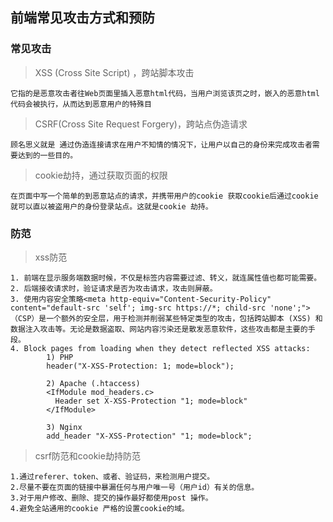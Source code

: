 ## 前端常见攻击方式和预防

### 常见攻击

> XSS (Cross Site Script) ，跨站脚本攻击

	它指的是恶意攻击者往Web页面里插入恶意html代码，当用户浏览该页之时，嵌入的恶意html代码会被执行，从而达到恶意用户的特殊目

> CSRF(Cross Site Request Forgery)，跨站点伪造请求

	顾名思义就是 通过伪造连接请求在用户不知情的情况下，让用户以自己的身份来完成攻击者需要达到的一些目的。

> cookie劫持，通过获取页面的权限

	在页面中写一个简单的到恶意站点的请求，并携带用户的cookie 获取cookie后通过cookie 就可以直以被盗用户的身份登录站点。这就是cookie 劫持。

### 防范

> xss防范

	1. 前端在显示服务端数据时候，不仅是标签内容需要过滤、转义，就连属性值也都可能需要。
	2. 后端接收请求时，验证请求是否为攻击请求，攻击则屏蔽。
	3. 使用内容安全策略<meta http-equiv="Content-Security-Policy" content="default-src 'self'; img-src https://*; child-src 'none';">
	（CSP）是一个额外的安全层，用于检测并削弱某些特定类型的攻击，包括跨站脚本 (XSS) 和数据注入攻击等。无论是数据盗取、网站内容污染还是散发恶意软件，这些攻击都是主要的手段。
	4. Block pages from loading when they detect reflected XSS attacks:
			1) PHP
			header("X-XSS-Protection: 1; mode=block");

			2) Apache (.htaccess)
			<IfModule mod_headers.c>
			  Header set X-XSS-Protection "1; mode=block"
			</IfModule>

			3) Nginx
			add_header "X-XSS-Protection" "1; mode=block";

> csrf防范和cookie劫持防范

	1.通过referer、token、或者、验证码，来检测用户提交。
	2.尽量不要在页面的链接中暴漏任何与用户唯一号（用户id）有关的信息。
	3.对于用户修改、删除、提交的操作最好都使用post 操作。
	4.避免全站通用的cookie 严格的设置cookie的域。
